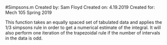 #Simpsons.m
Created by: Sam Floyd
Created on: 4.19.2019
Created for: Mech 105 Spring 2019

This function takes an equally spaced set of tabulated data and applies the 1/3 simpsons rule in order to get a numerical estimate of the integral.  It will also perform one iteration of the trapezoidal rule if the number of intervals in the data is odd.
